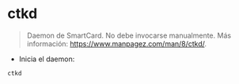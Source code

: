 # ctkd

> Daemon de SmartCard.
> No debe invocarse manualmente.
> Más información: <https://www.manpagez.com/man/8/ctkd/>.

- Inicia el daemon:

`ctkd`
